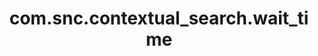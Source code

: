 ---
weight: 463
layout: page
title: com.snc.contextual_search.wait_time
description: ""
value: "500"
---